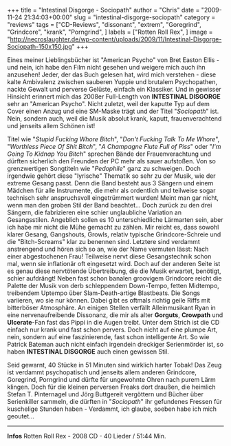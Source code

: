 +++
title = "Intestinal Disgorge - Sociopath"
author = "Chris"
date = "2009-11-24 21:34:03+00:00"
slug = "intestinal-disgorge-sociopath"
category = "reviews"
tags = ["CD-Reviews", "dissonant", "extrem", "Goregrind", "Grindcore", "krank", "Porngrind", ]
labels = ["Rotten Roll Rex", ]
image = "http://necroslaughter.de/wp-content/uploads/2009/11/Intestinal-Disgorge-Sociopath-150x150.jpg"
+++

Eines meiner Lieblingsbücher ist "American Psycho" von Bret Easton Ellis - und nein, ich habe den Film nicht gesehen und weigere mich auch ihn anzusehen! Jeder, der das Buch gelesen hat, wird mich verstehen - diese kalte Ambivalenz zwischen sauberen Yuppie und brutalem Psychopathen, nackte Gewalt und perverse Gelüste, einfach ein Klassiker. Und in gewisser Hinsicht erinnert mich das 2008er Full-Length von **INTESTINAL DISGORGE** sehr an "American Psycho". Nicht zuletzt, weil der kaputte Typ auf dem Cover einen Anzug und eine SM-Maske trägt und der Titel "_Sociopath_" ist. Nein, sondern auch, weil die Musik absolut krank, kaputt, frauenverachtend und jenseits allem Schönen ist!

Titel wie "_Stupid Fucking Whore Bitch_", "_Don't Fucking Talk To Me Whore_", "_Worthless Piece Of Shit Bitch_", "_A Champagne Flute Full of Piss_" oder "_I'm Going To Kidnap You Bitch_" sprechen Bände der Frauenverachtung und dürften sicherlich den Freunden der PC mehr als sauer aufstoßen. Von so grenzwertigen Songtiteln wie "_Pedophile_" ganz zu schweigen. Doch irgendwie gehört diese "lyrische" Thematik so sehr zu der Musik, wie der extreme Gesang passt. Denn die Band besteht aus 3 Sängern und einem Mädchen für alle Instrumente, die mehr als ordentlich und teilweise sogar technisch sehr anspruchsvoll eingetrümmert wurden! Meint man gar nicht, wenn man den groben Stil der Band beachtet... Doch zurück zu den drei Sängern, die fabrizieren eine schier unglaubliche Variation an Gesangsstilen. Angeblich sollen es 10 unterschiedliche Lärmarten sein, aber ich habe mir nicht die Mühe gemacht zu zählen. Mir reicht es, dass sowohl klarer Gesang, Gangshouts, Growls, relativ typische Grindcore-Schreie und die "Bitch-Screams" klar zu benennen sind. Letztere sind verdammt anstrengend und hören sich so an, wie der Name vermuten lässt: Nach einer abgestochenen Frau! Teilweise nervt diese Gesangstechnik schon mal, wenn sie inflationär oft eingesetzt wird. Doch auf der anderen Seite ist es genau diese nervtötende Übertreibung, die die Musik erwartet, benötigt, schier aufdrängt!
Neben fast schon banalen groovigem Grindcore reicht die Palette der Musik von derb schleppendem Down-Tempo, fetten Midtempo, treibendem Uptempo über Slam-Death-artige Blastbeats. Die Songs variieren, wo sie nur können. Dabei gibt es oftmals richtig geile Riffs mit bitterböser Atmosphäre. An einigen Stellen verfällt Alleinmusikant Ryan in eine nervenaufreibende Dissonanz, die mir als alter **Gorguts**, **Crowpath** und **Ulcerate**-Fan fast das Pippi in die Augen treibt. Unter dem Strich ist die CD einfach nur krank und fast schon pervers. Doch nicht auf eine plumpe Art, nein, sondern auf eine faszinierende, fast schon intelligente Art. So wie Patrick Bateman auch nicht einfach irgendein dreckiger Serienmörder ist, so haben **INTESTINAL DISGORGE** auch einen gewissen Stil.

Seid gewarnt, 40 Stücke in 51 Minuten sind wirklich harter Tobak! Das Zeug ist verdammt psychopatisch und jenseits allem anderen Grindcore, Goregrind, Porngrind und dürfte für ungewohnte Ohren nach purem Lärm klingen. Doch für die kleinen perversen Freaks dort draußen, die heimlich Stefan T. Pinternagel und Jörg Buttgereit vergöttern und Bücher über Serienkiller sammeln, die dürften in "_Sociopath_" ihr gefundenes Fressen für kuschelige Stunden haben - Verdammt, ich glaube, soeben habe ich mich geoutet...





---
**Infos**
Rotten Roll Rex - 2008
CD - 40 Lieder / 51:44 Min.
